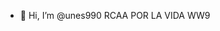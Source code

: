 - 👋 Hi, I’m @unes990
RCAA POR LA VIDA WW9


<!---
unes990/unes990 is a ✨ special ✨ repository because its `README.md` (this file) appears on your GitHub profile.
You can click the Preview link to take a look at your changes.
--->
